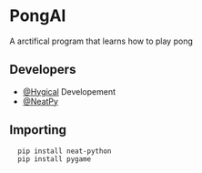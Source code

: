 
# PongAI

A arctifical program that learns how to play pong


## Developers

- [@Hygical](https://www.github.com/hygical) Developement
- [@NeatPy](https://www.github.com/hygical)
  
## Importing

```http
  pip install neat-python
  pip install pygame
